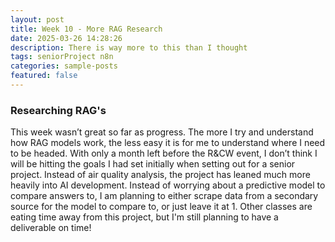 ```yaml
---
layout: post
title: Week 10 - More RAG Research
date: 2025-03-26 14:28:26
description: There is way more to this than I thought
tags: seniorProject n8n
categories: sample-posts
featured: false
---
```


### Researching RAG's

This week wasn’t great so far as progress. The more I try and understand how RAG models work, the less easy it is for me to understand where I need to be headed. With only a month left before the R&CW event, I don’t think I will be hitting the goals I had set initially when setting out for a senior project. Instead of air quality analysis, the project has leaned much more heavily into AI development. Instead of worrying about a predictive model to compare answers to, I am planning to either scrape data from a secondary source for the model to compare to, or just leave it at 1. Other classes are eating time away from this project, but I'm still planning to have a deliverable on time!
